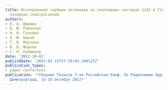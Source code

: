 ```yaml
---
title: Исследование сорбции актинидов на коллоидных частицах SiO2 и TiO2 методами
  лазерной спектроскопии
authors:
- Е. А. Ширшин
- А. Ю. Романчук
- Н. Н. Грачёва
- А. Ю. Быков
- Т. В. Мурзина
- В. В. Фадеев
- С. Н. Калмыков
date: '2012-10-01'
publishDate: '2025-03-15T17:29:03.390125Z'
publication_types:
- paper-conference
publication: '*Сборник Тезисов 7-ая Российская Конф. По Радиохимии dqрадиохимия-2012dq,
  Димитровград, 15-19 Октября 2012*'
---
```

